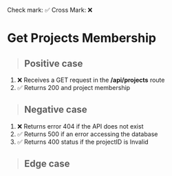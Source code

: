 Check mark: ✅
Cross Mark: ❌

# Get Projects Membership

> ## Positive case

1. ❌ Receives a GET request in the **/api/projects** route
2. ✅ Returns 200 and project membership

> ## Negative case

1. ❌ Returns error 404 if the API does not exist
2. ✅ Returns 500 if an error accessing the database
3. ✅ Returns 400 status if the projectID is Invalid
> ## Edge case
